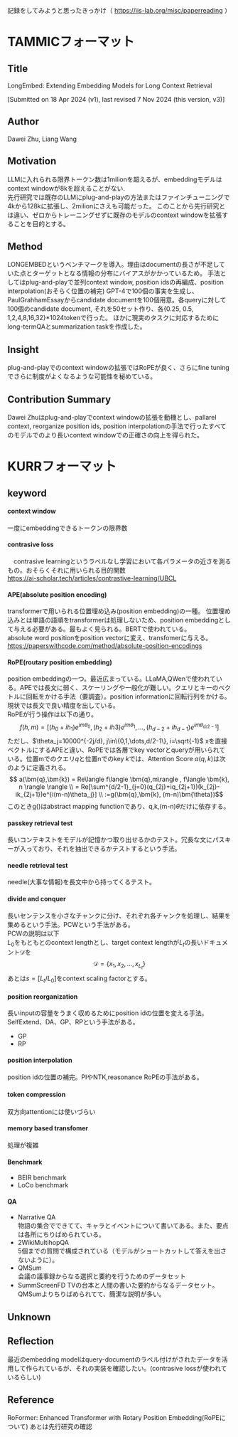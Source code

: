 記録をしてみようと思ったきっかけ（ https://iis-lab.org/misc/paperreading ）
# TAMMICフォーマット


## Title
LongEmbed: Extending Embedding Models for Long Context Retrieval  

[Submitted on 18 Apr 2024 (v1), last revised 7 Nov 2024 (this version, v3)]

## Author
Dawei Zhu, Liang Wang

## Motivation
LLMに入れられる限界トークン数は1milionを超えるが、embeddingモデルはcontext windowが8kを超えることがない.<br>
先行研究では既存のLLMにplug-and-playの方法またはファインチューニングで4kから128kに拡張し、2milionにさえも可能だった。
このことから先行研究とは違い、ゼロからトレーニングせずに既存のモデルのcontext windowを拡張することを目的とする。

## Method
LONGEMBEDというベンチマークを導入。理由はdocumentの長さが不足していた点とターゲットとなる情報の分布にバイアスがかかっているため。
手法としてはplug-and-playで並列context window, position idsの再編成、position interpolation(おそらく位置の補完)
GPT-4で100個の事実を生成し、PaulGrahhamEssayからcandidate documentを100個用意。各queryに対して100個のcandidate document, それを50セット作り、各{0.25, 0.5, 1,2,4,8,16,32}*1024tokenで行った。
ほかに現実のタスクに対応するためにlong-termQAとsummarization taskを作成した。


## Insight
plug-and-playでのcontext windowの拡張ではRoPEが良く、さらにfine tuningでさらに制度がよくなるような可能性を秘めている。

## Contribution Summary
Dawei Zhuはplug-and-playでcontext windowの拡張を動機とし、pallarel context, reorganize position ids, position interpolationの手法で行ったすべてのモデルでのより長いcontext windowでの正確さの向上を得られた。
  
# KURRフォーマット
## keyword 
#### context window  
一度にembeddingできるトークンの限界数

#### contrasive loss
　contrasive learningというラベルなし学習において各パラメータの近さを測るもの。おそらくそれに用いられる目的関数  
https://ai-scholar.tech/articles/contrastive-learning/UBCL

#### APE(absolute position encoding)  
transformerで用いられる位置埋め込み(position embedding)の一種。
位置埋め込みとは単語の語順をtransformerは処理しないため、position embeddingとして与える必要がある。最もよく見られる。BERTで使われている。<br>
absolute word positionをposition vectorに変え、transfomerに与える。
https://paperswithcode.com/method/absolute-position-encodings
  
#### RoPE(routary position embedding)  
position embeddingの一つ。最近広まっている。LLaMA,QWenで使われている。APEでは長文に弱く、スケーリングや一般化が難しい。クエリとキーのベクトルに回転をかける手法（要調査）。position informationに回転行列をかける。現状では長文で良い精度を出している。<br>
RoPEが行う操作は以下の通り。
$$ f(h,m) = [(h_0+ih_1)e^{im\theta_0}, (h_2+ih3)e^{im\theta_1}, \dots, (h_{d-2}+ih_{d-1})e^{im\theta_{d/2-1}}]   $$
ただし、$\theta_j=10000^{-2j/d}, j\in\{0,1,\dots,d/2-1\}, i=\sqrt{-1}$
xを直接ベクトルにするAPEと違い、RoPEでは各層でkey vectorとqueryが用いられている。位置mでのクエリ$q$と位置nでのkey $k$では、Attention Score $a(q,k)$は次のように定義される。
$$ a(\bm{q},\bm{k}) = Re\langle f\langle \bm{q},m\rangle , f\langle \bm{k}, n \rangle \rangle \\
= Re[\sum^{d/2-1}_{j=0}(q_{2j}+iq_{2j+1})(k_{2j}-ik_{2j+1})e^{i(m-n)\theta_j}] \\
:=g(\bm{q},\bm{k}, (m-n)\bm{\theta})$$
このときg()はabstract mapping functionであり、q,k,(m-n)$\theta$だけに依存する。


#### passkey retrieval test  
長いコンテキストをモデルが記憶かつ取り出せるかのテスト。冗長な文にパスキーが入っており、それを抽出できるかテストするという手法。

#### needle retrieval test  
needle(大事な情報)を長文中から持ってくるテスト。

#### divide and conquer<br>
  長いセンテンスを小さなチャンクに分け、それぞれ各チャンクを処理し、結果を集めるという手法。PCWという手法がある。<br>
  PCWの説明は以下<br>
  $L_0$をもともとのcontext lengthとし、target context lengthが$L_t$の長いドキュメント$\mathcal{D}$を
  $$ \mathcal{D}=\{x_1,x_2, \dots, x_{L_t}\} $$
  あとは$s=[L_t/L_0]$をcontext scaling factorとする。


#### position reorganization<br>
  長いinputの容量をうまく収めるためにposition idの位置を変える手法。SelfExtend、DA、GP、RPという手法がある。
  - GP
  - RP

#### position interpolation<br>
  position idの位置の補完。PIやNTK,reasonance RoPEの手法がある。

#### token compression　<br>
  双方向attentionには使いづらい

#### memory based transfomer
  処理が複雑

#### Benchmark
  - BEIR benchmark
  - LoCo benchmark
#### QA
  - Narrative QA<br>
  物語の集合でできてて、キャラとイベントについて書いてある。また、要点は各所にちりばめられている。
  - 2WikiMultihopQA<br>
  5個までの質問で構成されている（モデルがショートカットして答えを出さないように）。
  - QMSum<br>
  会議の議事録からなる選択と要約を行うためのデータセット
  - SummScreenFD
  TVの台本と人間の書いた要約からなるデータセット。QMSumよりちりばめられてて、簡潔な説明が多い。


   


## Unknown

## Reflection
最近のembedding modelはquery-documentのラベル付けがされたデータを活用して作られているが、それの実装を確認したい。(contrasive lossが使われているらしい)

## Reference
RoFormer: Enhanced Transformer with Rotary Position Embedding(RoPEについて)
あとは先行研究の確認
